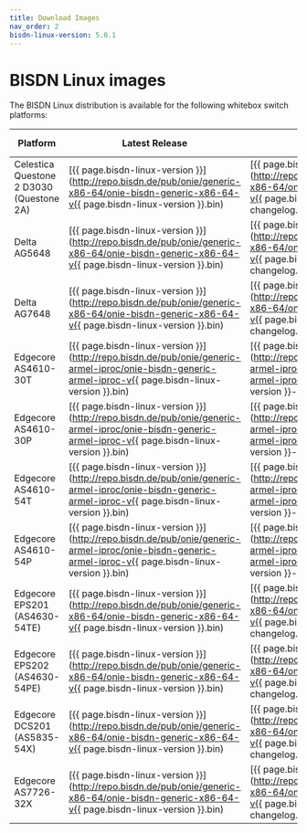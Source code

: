 ```yaml
---
title: Download Images
nav_order: 2
bisdn-linux-version: 5.0.1
---
```


# BISDN Linux images

The BISDN Linux distribution is available for the following whitebox switch platforms:


| Platform                                 | Latest Release | Changelog | Previous Releases |
|------------------------------------------|----------------|---------------|-------------------|
| Celestica Questone 2 D3030 (Questone 2A) | [{{ page.bisdn-linux-version }}](http://repo.bisdn.de/pub/onie/generic-x86-64/onie-bisdn-generic-x86-64-v{{ page.bisdn-linux-version }}.bin) | [{{ page.bisdn-linux-version }}](http://repo.bisdn.de/pub/onie/generic-x86-64/onie-bisdn-generic-x86-64-v{{ page.bisdn-linux-version }}-changelog.txt) | [5.0](http://repo.bisdn.de/pub/onie/generic-x86-64/) [4.8 and earlier](http://repo.bisdn.de/pub/onie/cel-questone-2a/) |
| Delta AG5648                             | [{{ page.bisdn-linux-version }}](http://repo.bisdn.de/pub/onie/generic-x86-64/onie-bisdn-generic-x86-64-v{{ page.bisdn-linux-version }}.bin) | [{{ page.bisdn-linux-version }}](http://repo.bisdn.de/pub/onie/generic-x86-64/onie-bisdn-generic-x86-64-v{{ page.bisdn-linux-version }}-changelog.txt) | [5.0](http://repo.bisdn.de/pub/onie/generic-x86-64/) [4.8 and earlier](http://repo.bisdn.de/pub/onie/agema-ag5648/) |
| Delta AG7648                             | [{{ page.bisdn-linux-version }}](http://repo.bisdn.de/pub/onie/generic-x86-64/onie-bisdn-generic-x86-64-v{{ page.bisdn-linux-version }}.bin) | [{{ page.bisdn-linux-version }}](http://repo.bisdn.de/pub/onie/generic-x86-64/onie-bisdn-generic-x86-64-v{{ page.bisdn-linux-version }}-changelog.txt) | [5.0](http://repo.bisdn.de/pub/onie/generic-x86-64/) [4.8 and earlier](http://repo.bisdn.de/pub/onie/agema-ag7648/) |
| Edgecore AS4610-30T                      | [{{ page.bisdn-linux-version }}](http://repo.bisdn.de/pub/onie/generic-armel-iproc/onie-bisdn-generic-armel-iproc-v{{ page.bisdn-linux-version }}.bin) | [{{ page.bisdn-linux-version }}](http://repo.bisdn.de/pub/onie/generic-armel-iproc/onie-bisdn-generic-armel-iproc-v{{ page.bisdn-linux-version }}-changelog.txt) | [5.0](http://repo.bisdn.de/pub/onie/generic-armel-iproc/) [4.8 and earlier](http://repo.bisdn.de/pub/onie/accton-as4610/) |
| Edgecore AS4610-30P                      | [{{ page.bisdn-linux-version }}](http://repo.bisdn.de/pub/onie/generic-armel-iproc/onie-bisdn-generic-armel-iproc-v{{ page.bisdn-linux-version }}.bin) | [{{ page.bisdn-linux-version }}](http://repo.bisdn.de/pub/onie/generic-armel-iproc/onie-bisdn-generic-armel-iproc-v{{ page.bisdn-linux-version }}-changelog.txt) | [5.0](http://repo.bisdn.de/pub/onie/generic-armel-iproc/) [4.8 and earlier](http://repo.bisdn.de/pub/onie/accton-as4610/) |
| Edgecore AS4610-54T                      | [{{ page.bisdn-linux-version }}](http://repo.bisdn.de/pub/onie/generic-armel-iproc/onie-bisdn-generic-armel-iproc-v{{ page.bisdn-linux-version }}.bin) | [{{ page.bisdn-linux-version }}](http://repo.bisdn.de/pub/onie/generic-armel-iproc/onie-bisdn-generic-armel-iproc-v{{ page.bisdn-linux-version }}-changelog.txt) | [5.0](http://repo.bisdn.de/pub/onie/generic-armel-iproc/) [4.8 and earlier](http://repo.bisdn.de/pub/onie/accton-as4610/) |
| Edgecore AS4610-54P                      | [{{ page.bisdn-linux-version }}](http://repo.bisdn.de/pub/onie/generic-armel-iproc/onie-bisdn-generic-armel-iproc-v{{ page.bisdn-linux-version }}.bin) | [{{ page.bisdn-linux-version }}](http://repo.bisdn.de/pub/onie/generic-armel-iproc/onie-bisdn-generic-armel-iproc-v{{ page.bisdn-linux-version }}-changelog.txt) | [5.0](http://repo.bisdn.de/pub/onie/generic-armel-iproc/) [4.8 and earlier](http://repo.bisdn.de/pub/onie/accton-as4610/) |
| Edgecore EPS201 (AS4630-54TE)            | [{{ page.bisdn-linux-version }}](http://repo.bisdn.de/pub/onie/generic-x86-64/onie-bisdn-generic-x86-64-v{{ page.bisdn-linux-version }}.bin) | [{{ page.bisdn-linux-version }}](http://repo.bisdn.de/pub/onie/generic-x86-64/onie-bisdn-generic-x86-64-v{{ page.bisdn-linux-version }}-changelog.txt) | [5.0](http://repo.bisdn.de/pub/onie/generic-x86-64/) [4.8 and earlier](http://repo.bisdn.de/pub/onie/accton-as4630-54pe/) |
| Edgecore EPS202 (AS4630-54PE)            | [{{ page.bisdn-linux-version }}](http://repo.bisdn.de/pub/onie/generic-x86-64/onie-bisdn-generic-x86-64-v{{ page.bisdn-linux-version }}.bin) | [{{ page.bisdn-linux-version }}](http://repo.bisdn.de/pub/onie/generic-x86-64/onie-bisdn-generic-x86-64-v{{ page.bisdn-linux-version }}-changelog.txt) | [5.0](http://repo.bisdn.de/pub/onie/generic-x86-64/) [4.8 and earlier](http://repo.bisdn.de/pub/onie/accton-as4630-54pe/) |
| Edgecore DCS201 (AS5835-54X)             | [{{ page.bisdn-linux-version }}](http://repo.bisdn.de/pub/onie/generic-x86-64/onie-bisdn-generic-x86-64-v{{ page.bisdn-linux-version }}.bin) | [{{ page.bisdn-linux-version }}](http://repo.bisdn.de/pub/onie/generic-x86-64/onie-bisdn-generic-x86-64-v{{ page.bisdn-linux-version }}-changelog.txt) | [5.0](http://repo.bisdn.de/pub/onie/generic-x86-64/) [4.8 and earlier](http://repo.bisdn.de/pub/onie/accton-as5835-54x/) |
| Edgecore AS7726-32X                      | [{{ page.bisdn-linux-version }}](http://repo.bisdn.de/pub/onie/generic-x86-64/onie-bisdn-generic-x86-64-v{{ page.bisdn-linux-version }}.bin) | [{{ page.bisdn-linux-version }}](http://repo.bisdn.de/pub/onie/generic-x86-64/onie-bisdn-generic-x86-64-v{{ page.bisdn-linux-version }}-changelog.txt) | [5.0](http://repo.bisdn.de/pub/onie/generic-x86-64/) [4.8 and earlier](http://repo.bisdn.de/pub/onie/accton-as7726-32x/) |
